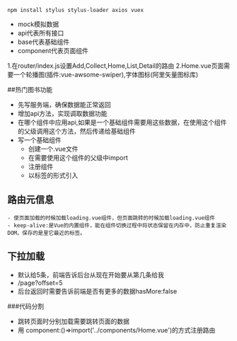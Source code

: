 
```
npm install stylus stylus-loader axios vuex
````
 - mock模拟数据
 - api代表所有接口
 - base代表基础组件
 - component代表页面组件


1.在router/index.js设置Add,Collect,Home,List,Detail的路由
2.Home.vue页面需要一个轮播图(插件:vue-awsome-swiper),字体图标(阿里矢量图标库)

##热门图书功能
- 先写服务端，确保数据能正常返回
- 增加api方法，实现调取数据功能
- 在哪个组件中应用api,如果是一个基础组件需要用这些数据，在使用这个组件的父级调用这个方法，然后传递给基础组件
- 写一个基础组件 
    - 创建一个.vue文件
    - 在需要使用这个组件的父级中import
    - 注册组件
    - 以标签的形式引入
    
## 路由元信息 
    - 使页面加载的时候加载loading.vue组件，但页面跳转的时候加载loading.vue组件
    - keep-alive:是Vue的内置组件，能在组件切换过程中将状态保留在内存中，防止重复渲染DOM，保存的是里它最近的标签。
    
## 下拉加载
   - 默认给5条，前端告诉后台从现在开始要从第几条给我
   - /page?offset=5
   - 后台返回时需要告诉前端是否有更多的数据hasMore:false

###代码分割
   - 跳转页面时分别加载需要跳转页面的数据
   - 用 component:()=>import('../components/Home.vue')的方式注册路由


